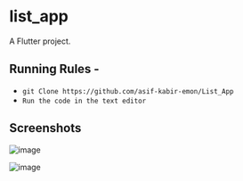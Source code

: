 # list_app

A Flutter project.

## Running Rules -

* `git Clone https://github.com/asif-kabir-emon/List_App`
* `Run the code in the text editor`

## Screenshots
![image](https://user-images.githubusercontent.com/79392749/162703554-15737054-dc43-4dac-a012-d2e54ed0cb4b.png)

![image](https://user-images.githubusercontent.com/79392749/162703663-e34b0a20-b2c3-4eb6-a933-cc12b4169a29.png)
